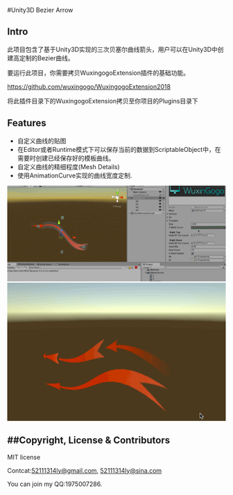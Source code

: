 #Unity3D Bezier Arrow

## Intro



此项目包含了基于Unity3D实现的三次贝塞尔曲线箭头，用户可以在Unity3D中创建高定制的Bezier曲线。

要运行此项目，你需要拷贝WuxingogoExtension插件的基础功能。

https://github.com/wuxingogo/WuxingogoExtension2018

将此插件目录下的WuxingogoExtension拷贝至你项目的Plugins目录下


## Features

* 自定义曲线的贴图
* 在Editor或者Runtime模式下可以保存当前的数据到ScriptableObject中，在需要时创建已经保存好的模板曲线。
* 自定义曲线的精细程度(Mesh Details)
* 使用AnimationCurve实现的曲线宽度定制.



![github](Screenshot/screenshot.gif "github") 
![github](Screenshot/screenshot2.gif "github") 


##Copyright, License & Contributors
-----
MIT license

Contcat:52111314ly@gmail.com, 52111314ly@sina.com

You can join my QQ:1975007286.
